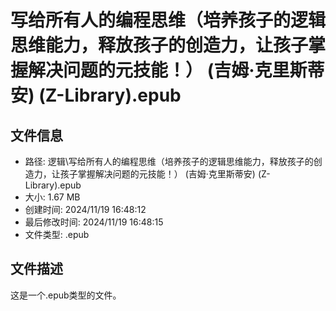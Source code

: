 ﻿# 写给所有人的编程思维（培养孩子的逻辑思维能力，释放孩子的创造力，让孩子掌握解决问题的元技能！） (吉姆·克里斯蒂安) (Z-Library).epub

## 文件信息
- 路径: 逻辑\写给所有人的编程思维（培养孩子的逻辑思维能力，释放孩子的创造力，让孩子掌握解决问题的元技能！） (吉姆·克里斯蒂安) (Z-Library).epub
- 大小: 1.67 MB
- 创建时间: 2024/11/19 16:48:12
- 最后修改时间: 2024/11/19 16:48:15
- 文件类型: .epub

## 文件描述
这是一个.epub类型的文件。

